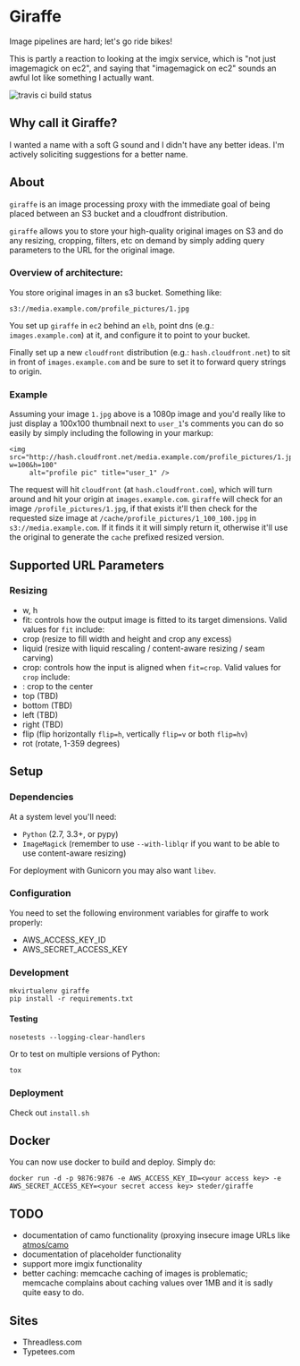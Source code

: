 # Giraffe

Image pipelines are hard; let's go ride bikes!

This is partly a reaction to looking at the imgix service, which is "not just imagemagick on ec2", and saying that "imagemagick on ec2" sounds an awful lot like something I actually want.

![travis ci build status](https://travis-ci.org/steder/giraffe.png)

## Why call it Giraffe?

I wanted a name with a soft G sound and I didn't have any better ideas.  I'm actively soliciting suggestions for a better name.

## About

`giraffe` is an image processing proxy with the immediate
goal of being placed between an S3 bucket and a cloudfront distribution.

`giraffe` allows you to store your high-quality original images on S3 and
do any resizing, cropping, filters, etc on demand by simply adding query
parameters to the URL for the original image.

### Overview of architecture:

You store original images in an s3 bucket.  Something like:

```
s3://media.example.com/profile_pictures/1.jpg
```

You set up `giraffe` in `ec2` behind an `elb`, point dns (e.g.: `images.example.com`) at it, and configure it to point to your bucket.

Finally set up a new `cloudfront` distribution (e.g.: `hash.cloudfront.net`) to sit
in front of `images.example.com` and be sure to set it to forward query strings
to origin.

### Example

Assuming your image `1.jpg` above is a 1080p image and you'd really like to just display a 100x100 thumbnail next to `user_1`'s comments you can do so easily by simply including the following in your markup:

```
<img src="http://hash.cloudfront.net/media.example.com/profile_pictures/1.jpg?w=100&h=100"
     alt="profile pic" title="user_1" />
```

The request will hit `cloudfront` (at `hash.cloudfront.com`), which will turn around and hit your origin at `images.example.com`.  `giraffe` will check for an image `/profile_pictures/1.jpg`, if that exists it'll then check for the requested size image at `/cache/profile_pictures/1_100_100.jpg` in `s3://media.example.com`.  If it finds it
it will simply return it, otherwise it'll use the original to generate the
`cache` prefixed resized version.

## Supported URL Parameters

### Resizing

 - w, h
 - fit: controls how the output image is fitted to its target dimensions.  Valid values for `fit` include:
  - crop (resize to fill width and height and crop any excess)
  - liquid (resize with liquid rescaling / content-aware resizing / seam carving)
 - crop: controls how the input is aligned when `fit=crop`.  Valid values for `crop` include:
  - <unset>: crop to the center
  - top (TBD)
  - bottom (TBD)
  - left (TBD)
  - right (TBD)
 - flip (flip horizontally `flip=h`, vertically `flip=v` or both `flip=hv`)
 - rot (rotate, 1-359 degrees)

## Setup

### Dependencies

At a system level you'll need:
 - `Python` (2.7, 3.3+, or pypy)
 - `ImageMagick` (remember to use `--with-liblqr` if you want to be able to use content-aware resizing)

For deployment with Gunicorn you may also want `libev`.

### Configuration

You need to set the following environment variables for giraffe to work properly:

 - AWS_ACCESS_KEY_ID
 - AWS_SECRET_ACCESS_KEY

### Development

```
mkvirtualenv giraffe
pip install -r requirements.txt
```

#### Testing

```
nosetests --logging-clear-handlers
```

Or to test on multiple versions of Python:

```
tox
```

### Deployment

Check out `install.sh`

## Docker

You can now use docker to build and deploy.  Simply do:

    docker run -d -p 9876:9876 -e AWS_ACCESS_KEY_ID=<your access key> -e AWS_SECRET_ACCESS_KEY=<your secret access key> steder/giraffe

## TODO

 - documentation of camo functionality (proxying insecure image URLs like [atmos/camo](https://github.com/atmos/camo)
 - documentation of placeholder functionality
 - support more imgix functionality
 - better caching: memcache caching of images is problematic; memcache complains about caching values over 1MB and it is sadly quite easy to do.

## Sites

 - Threadless.com
 - Typetees.com
